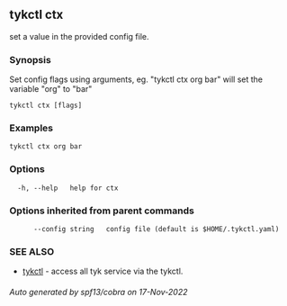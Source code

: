 ## tykctl ctx

set a value in the provided config file.

### Synopsis

Set config flags using arguments, eg.
		"tykctl ctx org bar"
	will set the variable "org" to "bar"

```
tykctl ctx [flags]
```

### Examples

```
tykctl ctx org bar
```

### Options

```
  -h, --help   help for ctx
```

### Options inherited from parent commands

```
      --config string   config file (default is $HOME/.tykctl.yaml)
```

### SEE ALSO

* [tykctl](tykctl.md)	 - access all tyk service via the tykctl.

###### Auto generated by spf13/cobra on 17-Nov-2022
